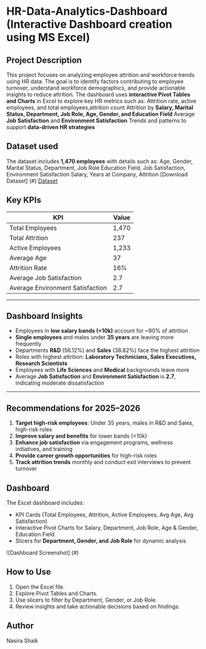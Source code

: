 # HR-Data-Analytics-Dashboard (Interactive Dashboard creation using MS Excel)
## Project Description
This project focuses on analyzing employee attrition and workforce trends using HR data. The goal is to identify factors contributing to employee turnover, understand workforce demographics, and provide actionable insights to reduce attrition.
The dashboard uses **interactive Pivot Tables and Charts** in Excel to explore key HR metrics such as:
Attrition rate, active employees, and total employees,attrition count
Attrition by **Salary, Marital Status, Department, Job Role, Age, Gender, and Education Field**
Average **Job Satisfaction** and **Environment Satisfaction**
Trends and patterns to support **data-driven HR strategies**
## Dataset used
The dataset includes **1,470 employees** with details such as:
Age, Gender, Marital Status, Department, Job Role
Education Field, Job Satisfaction, Environment Satisfaction
Salary, Years at Company, Attrition
[Download Dataset] (#) <a href="https://github.com/NasiraShaik/HR-Data-Analytics-Dashboard/blob/main/HR%20DATA%20(Recovered)%20(Autosaved).xlsx">Dataset</a>
## Key KPIs
| KPI                               | Value           |
|----------------------------------|----------------|
| Total Employees                   | 1,470          |
| Total Attrition                   | 237            |
| Active Employees                  | 1,233          |
| Average Age                        | 37             |
| Attrition Rate                     | 16%            |
| Average Job Satisfaction           | 2.7            |
| Average Environment Satisfaction   | 2.7            |

---

## Dashboard Insights
- Employees in **low salary bands (<10k)** account for ~90% of attrition
- **Single employees** and males under **35 years** are leaving more frequently
- Departments **R&D** (56.12%) and **Sales** (38.82%) face the highest attrition
- Roles with highest attrition: **Laboratory Technicians, Sales Executives, Research Scientists**
- Employees with **Life Sciences** and **Medical** backgrounds leave more
- Average **Job Satisfaction** and **Environment Satisfaction** is **2.7**, indicating moderate dissatisfaction

---

## Recommendations for 2025–2026
1. **Target high-risk employees**: Under 35 years, males in R&D and Sales, high-risk roles
2. **Improve salary and benefits** for lower bands (<10k)
3. **Enhance job satisfaction** via engagement programs, wellness initiatives, and training
4. **Provide career growth opportunities** for high-risk roles
5. **Track attrition trends** monthly and conduct exit interviews to prevent turnover
## Dashboard
The Excel dashboard includes:
- KPI Cards (Total Employees, Attrition, Active Employees, Avg Age, Avg Satisfaction)
- Interactive Pivot Charts for Salary, Department, Job Role, Age & Gender, Education Field
- Slicers for **Department, Gender, and Job Role** for dynamic analysis

![Dashboard Screenshot] (#) <a href=""></a>

## How to Use
1. Open the Excel file.
2. Explore Pivot Tables and Charts.
3. Use slicers to filter by Department, Gender, or Job Role.
4. Review insights and take actionable decisions based on findings.


## Author
Nasira Shaik




